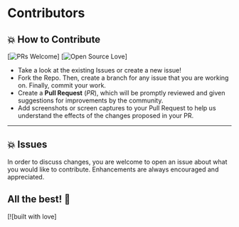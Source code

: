 # Contributors

## 💥 How to Contribute

[![PRs Welcome](https://img.shields.io/badge/PRs-welcome-brightgreen.svg?style=flat-square)]
[![Open Source Love](https://badges.frapsoft.com/os/v1/open-source.png?v=103)]

- Take a look at the existing Issues or create a new issue!
- Fork the Repo. Then, create a branch for any issue that you are working on. Finally, commit your work.
- Create a **Pull Request** (_PR_), which will be promptly reviewed and given suggestions for improvements by the community.
- Add screenshots or screen captures to your Pull Request to help us understand the effects of the changes proposed in your PR.

---

## 💥 Issues

In order to discuss changes, you are welcome to open an issue about what you would like to contribute. Enhancements are always encouraged and appreciated.

## All the best! 🥇

[![built with love]
